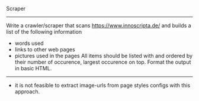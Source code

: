 Scraper
*******
Write a crawler/scraper that scans https://www.innoscripta.de/ and builds a list of the following information
- words used
- links to other web pages
- pictures used in the pages
All items should be listed with and ordered by their number of occurence, largest occurence on top. 
Format the output in basic HTML.

___

* it is not feasible to extract image-urls from page styles configs with this approach.
